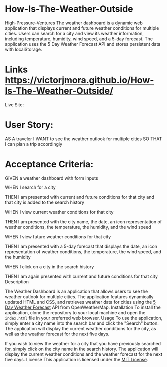 # How-Is-The-Weather-Outside
High-Pressure-Ventures
The weather dashboard is a dynamic web application that displays current and future weather conditions for multiple cities. Users can search for a city and view its weather information, including temperature, humidity, wind speed, and a 5-day forecast. The application uses the 5 Day Weather Forecast API and stores persistent data with localStorage.

# Links  https://victorjmora.github.io/How-Is-The-Weather-Outside/
Live Site: 
# User Story:
AS A traveler
I WANT to see the weather outlook for multiple cities
SO THAT I can plan a trip accordingly

# Acceptance Criteria:
GIVEN a weather dashboard with form inputs

WHEN I search for a city

THEN I am presented with current and future conditions for that city and that city is added to the search history

WHEN I view current weather conditions for that city

THEN I am presented with the city name, the date, an icon representation of weather conditions, the temperature, the humidity, and the wind speed

WHEN I view future weather conditions for that city

THEN I am presented with a 5-day forecast that displays the date, an icon representation of weather conditions, the temperature, the wind 
speed, and the humidity

WHEN I click on a city in the search history

THEN I am again presented with current and future conditions for that city
Description

The Weather Dashboard is an application that allows users to see the weather outlook for multiple cities. The application features dynamically updated HTML and CSS, and retrieves weather data for cities using the [5 Day Weather Forecast](https://openweathermap.org/forecast5) API from OpenWeatherMap.
Installation
To install the application, clone the repository to your local machine and open the `index.html` file in your preferred web browser.
Usage
To use the application, simply enter a city name into the search bar and click the "Search" button. The application will display the current weather conditions for the city, as well as the weather forecast for the next five days.

If you wish to view the weather for a city that you have previously searched for, simply click on the city name in the search history. The application will display the current weather conditions and the weather forecast for the next five days.
License
This application is licensed under the [MIT License](https://opensource.org/licenses/MIT).
